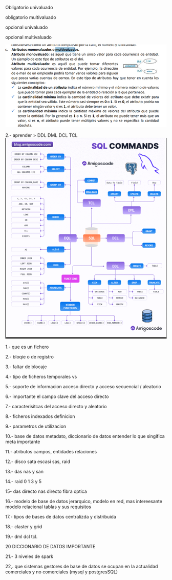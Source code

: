 


Obligatorio 
univaluado


obligatorio 
multivaluado

opcional
 univaluado

opcional
 multivaluado



 ![alt text](image.png)



 2.- aprender >  DDL DML DCL TCL
![alt text](image-1.png)



 1.- que es un fichero

 2.- bloqie o de registro

 3.- faltar de blocaje

 4.- tipo de ficheros temporales vs 

 5.- soporte de informacion acceso directo y acceso secuencial / aleatorio 

 6.- importante el campo clave del acceso directo

7.- caracterisitcas del acceso directo y aleatorio 

8.- ficheros indexados definicion

9.- parametros de utilizacion 

10.- base de datos metadato, diccionario de datos entender lo que singifica meta importante

11.-  atributos campos, entidades relaciones

12.-  disco sata escasi sas, raid

13.- das nas y san 


14.-  raid 0 1 3 y 5

15- das directo nas directo fibra optica 

16.- modelo de base de datos jerarquico, modelo en red, mas intereesante modelo relacional tablas y sus requisitos

17.- tipos de bases de datos centralizda y distribuida 

18.- claster y grid

19.- dml dcl tcl. 

20 DICCIONARIO DE DATOS IMPORTANTE 

21.- 3 niveles de spark 

22,. que sistemas gestores de base de datos se ocupan en la actualidad comerciales y no comerciales (mysql y postgresSQL)
